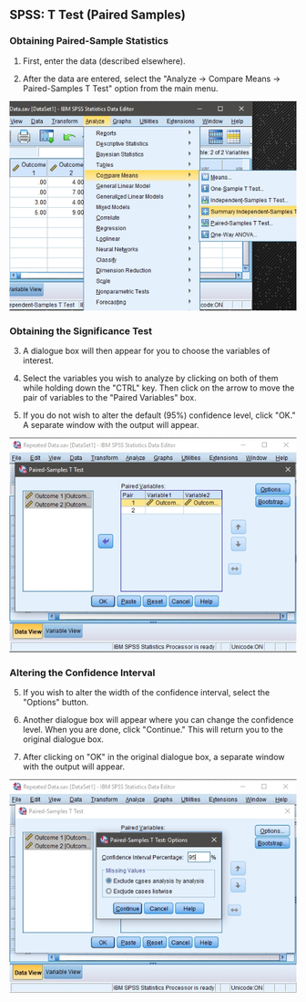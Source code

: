 ## SPSS: T Test (Paired Samples) 

### Obtaining Paired-Sample Statistics

1. First, enter the data (described elsewhere). 

2. After the data are entered, select the "Analyze → Compare Means → Paired-Samples T Test" option from the main menu. 

<p align="center"><kbd><img src="paired1.png"></kbd></p>

### Obtaining the Significance Test 

3. A dialogue box will then appear for you to choose the variables of interest. 

4. Select the variables you wish to analyze by clicking on both of them while holding down the "CTRL" key. Then click on the arrow to move the pair of variables to the "Paired Variables" box.

4. If you do not wish to alter the default (95%) confidence level, click "OK." A separate window with the output will appear.

<p align="center"><kbd><img src="paired2.png"></kbd></p>

### Altering the Confidence Interval 
 
5. If you wish to alter the width of the confidence interval, select the "Options" button.

6. Another dialogue box will appear where you can change the confidence level. When you are done, click "Continue." This will return you to the original dialogue box. 

7. After clicking on "OK" in the original dialogue box, a separate window with the output will appear.

<p align="center"><kbd><img src="paired3.png"></kbd></p>
